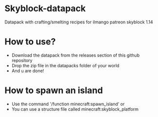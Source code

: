 # Skyblock-datapack
Datapack with crafting/smelting recipes for ilmango patreon skyblock 1.14

# How to use?
- Download the datapack from the releases section of this github repository
- Drop the zip file in the datapacks folder of your world
- And u are done!

# How to spawn an island
- Use the command '/function minecraft:spawn_island'
or
- You can use a structure file called minecraft:skyblock_platform